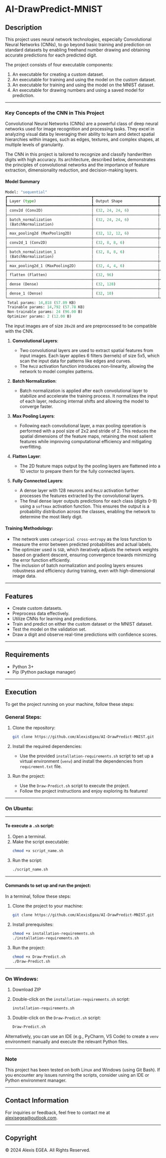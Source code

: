 # AI-DrawPredict-MNIST

## Description

This project uses neural network technologies, especially Convolutional Neural Networks (CNNs), to go beyond basic training and prediction on standard datasets
by enabling freehand number drawing and obtaining accurate predictions for each predicted digit.

The project consists of four executable components:
1. An executable for creating a custom dataset.
2. An executable for training and using the model on the custom dataset.
3. An executable for training and using the model on the MNIST dataset.
4. An executable for drawing numbers and using a saved model for prediction.

---

### Key Concepts of the CNN in This Project

Convolutional Neural Networks (CNNs) are a powerful class of deep neural networks used for image recognition and processing tasks. 
They excel in analyzing visual data by leveraging their ability to learn and detect spatial hierarchies within images, such as edges, textures, and complex shapes, at multiple levels of granularity.

The CNN in this project is tailored to recognize and classify handwritten digits with high accuracy. 
Its architecture, described below, demonstrates the principles of convolutional networks 
and the importance of feature extraction, dimensionality reduction, and decision-making layers.

#### Model Summary 

``` python
Model: "sequential"
┏━━━━━━━━━━━━━━━━━━━━━━━━━━━━━━━━━━━━━━┳━━━━━━━━━━━━━━━━━━━━━━━━━━━━━┳━━━━━━━━━━━━━━━━━┓
┃ Layer (type)                         ┃ Output Shape                ┃         Param # ┃
┡━━━━━━━━━━━━━━━━━━━━━━━━━━━━━━━━━━━━━━╇━━━━━━━━━━━━━━━━━━━━━━━━━━━━━╇━━━━━━━━━━━━━━━━━┩
│ conv2d (Conv2D)                      │ (32, 24, 24, 6)             │             156 │
├──────────────────────────────────────┼─────────────────────────────┼─────────────────┤
│ batch_normalization                  │ (32, 24, 24, 6)             │              24 │
│ (BatchNormalization)                 │                             │                 │
├──────────────────────────────────────┼─────────────────────────────┼─────────────────┤
│ max_pooling2d (MaxPooling2D)         │ (32, 12, 12, 6)             │               0 │
├──────────────────────────────────────┼─────────────────────────────┼─────────────────┤
│ conv2d_1 (Conv2D)                    │ (32, 8, 8, 6)               │             906 │
├──────────────────────────────────────┼─────────────────────────────┼─────────────────┤
│ batch_normalization_1                │ (32, 8, 8, 6)               │              24 │
│ (BatchNormalization)                 │                             │                 │
├──────────────────────────────────────┼─────────────────────────────┼─────────────────┤
│ max_pooling2d_1 (MaxPooling2D)       │ (32, 4, 4, 6)               │               0 │
├──────────────────────────────────────┼─────────────────────────────┼─────────────────┤
│ flatten (Flatten)                    │ (32, 96)                    │               0 │
├──────────────────────────────────────┼─────────────────────────────┼─────────────────┤
│ dense (Dense)                        │ (32, 128)                   │          12,416 │
├──────────────────────────────────────┼─────────────────────────────┼─────────────────┤
│ dense_1 (Dense)                      │ (32, 10)                    │           1,290 │
└──────────────────────────────────────┴─────────────────────────────┴─────────────────┘
 Total params: 14,818 (57.89 KB)
 Trainable params: 14,792 (57.78 KB)
 Non-trainable params: 24 (96.00 B)
 Optimizer params: 2 (12.00 B)
```

The input images are of size `28x28` and are preprocessed to be compatible with the CNN.

1. **Convolutional Layers**:
   - Two convolutional layers are used to extract spatial features from input images. 
   Each layer applies 6 filters (kernels) of size 5x5, which scan the input data for patterns like edges and curves. 
   - The `ReLU` activation function introduces non-linearity, allowing the network to model complex patterns.

2. **Batch Normalization**:
   - Batch normalization is applied after each convolutional layer to stabilize and accelerate the training process. 
   It normalizes the input of each layer, reducing internal shifts and allowing the model to converge faster.

3. **Max Pooling Layers**:
   - Following each convolutional layer, a max pooling operation is performed with a pool size of 2x2 and stride of 2. 
   This reduces the spatial dimensions of the feature maps, retaining the most salient features while improving computational efficiency and mitigating overfitting.

4. **Flatten Layer**:
   - The 2D feature maps output by the pooling layers are flattened into a 1D vector to prepare them for the fully connected layers.

5. **Fully Connected Layers**:
   - A dense layer with 128 neurons and `ReLU` activation further processes the features extracted by the convolutional layers.
   - The final dense layer outputs predictions for each class (digits 0-9) using a `softmax` activation function. 
   This ensures the output is a probability distribution across the classes, enabling the network to determine the most likely digit.

#### Training Methodology:
- The network uses `categorical cross-entropy` as the loss function to measure the error between predicted probabilities and actual labels. 
- The optimizer used is `SGD`, which iteratively adjusts the network weights based on gradient descent, ensuring convergence towards minimizing the error function efficiently.
- The inclusion of batch normalization and pooling layers ensures robustness and efficiency during training, even with high-dimensional image data.

---

## Features

- Create custom datasets.
- Preprocess data effectively.
- Utilize CNNs for learning and predictions.
- Train and predict on either the custom dataset or the MNIST dataset.
- Test the model on the validation set.
- Draw a digit and observe real-time predictions with confidence scores.

---

## Requirements

- Python 3+
- Pip (Python package manager)

---

## Execution

To get the project running on your machine, follow these steps:

### General Steps:

1. Clone the repository:
   ```sh
   git clone https://github.com/AlexisEgea/AI-DrawPredict-MNIST.git
   ```

2. Install the required dependencies:
   - Use the provided `installation-requirements.sh` script to set up a virtual environment (`venv`) and install the dependencies from `requirement.txt` file.

3. Run the project:
   - Use the `Draw-Predict.sh` script to execute the project.
   - Follow the project instructions and enjoy exploring its features!

---

### On Ubuntu:

--- 

#### To execute a `.sh` script:

1. Open a terminal.
2. Make the script executable:
   ```sh
   chmod +x script_name.sh
   ```
3. Run the script:
   ```sh
   ./script_name.sh
   ```
--- 

#### Commands to set up and run the project:

In a terminal, follow these steps:

1. Clone the project to your machine:
   ```sh
   git clone https://github.com/AlexisEgea/AI-DrawPredict-MNIST.git
   ```

2. Install prerequisites:
   ```sh
   chmod +x installation-requirements.sh
   ./installation-requirements.sh
   ```

3. Run the project:
   ```sh
   chmod +x Draw-Predict.sh
   ./Draw-Predict.sh
   ```

---

### On Windows:

1. Download ZIP
   
2. Double-click on the `installation-requirements.sh` script:
   ```sh
   installation-requirements.sh
   ```
3. Double-click on the `Draw-Predict.sh` script:
   ```sh
   Draw-Predict.sh
   ```

Alternatively, you can use an IDE (e.g., PyCharm, VS Code) to create a `venv` environment manually and execute the relevant Python files.

---

### Note

This project has been tested on both Linux and Windows (using Git Bash). If you encounter any issues running the scripts, consider using an IDE or Python environment manager.

---

## Contact Information

For inquiries or feedback, feel free to contact me at [alexisegea@outlook.com](mailto:alexisegea@outlook.com).

---

## Copyright

© 2024 Alexis EGEA. All Rights Reserved.

